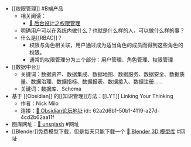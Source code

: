 - [[权限管理]] #B端产品
	- 相关阅读：
		- [🔗  后台设计之权限管理](http://www.woshipm.com/pd/2852504.html)
	- 明确用户可以在系统内做什么？也就是什么样的人，可以做什么样的事？
	- 什么是[[RBAC]]？
		- 权限与角色相关联，用户通过成为适当角色的成员而得到这些角色的权限。
		- 通常的权限管理分为三个部分：用户管理、角色管理、权限管理
- [[数据中台]]
	- 关键词：数据资产、数据集成、数据地图、数据服务、数据安全、数据质量、数据治理、数据指标、数据报表、数据接入、数据注册……
	- 关键词：数据库、Schema
- 基于 [[Obsidian]] 的[[知识管理]]方法：[[LYT]] Linking Your Thinking
	- 作者：Nick Milo
	- 连接：[🔗  Obsidian论坛地址](https://forum.obsidian.md/t/lyt-kit-6-downloadable-and-now-with-lessons/390)
	  id:: 62a2d6b1-50b1-4119-a27d-4cd2b62aa11f
- 图库网址：[🔗  unsplash](https://unsplash.com/) #网址
- [[Blender]]免费模型下载，但是每天只能下载一个 [ 🔗  Blender 3D 模型库](https://www.blender-3d.cn/) #网址